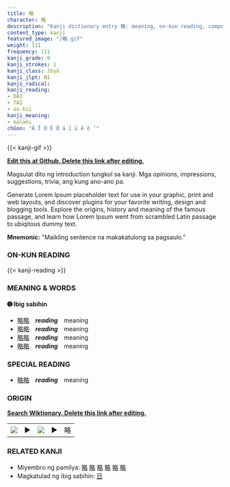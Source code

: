 ```yaml
---
title: 略
character: 略
description: "Kanji dictionary entry 略: meaning, on-kun reading, compounds, origin, related kanji"
content_type: kanji
featured_image: "/略.gif"
weight: 111
frequency: 111
kanji_grade: 9
kanji_strokes: 1
kanji_class: Jōyō
kanji_jlpt: N1
kanji_radical: 
kanji_reading: 
- DAI
- TAI
- oo-kii
kanji_meaning:
- malaki
chōon: "Ā Ī Ū Ē Ō ā ī ū ē ō ’"
---
```

[//]: # (Don't edit the line below. Kanji animated GIF code is automatically generated.)
{{< kanji-gif >}}

[//]: # (Edit below this line.)

**[Edit this at Github. Delete this link after editing.](https://github.com/tim0g/tim/tree/main/content/kanji/略/index.md)**

Magsulat dito ng introduction tungkol sa kanji. Mga opinions, impressions, suggestions, trivia, ang kung ano-ano pa.

Generate Lorem Ipsum placeholder text for use in your graphic, print and web layouts, and discover plugins for your favorite writing, design and blogging tools. Explore the origins, history and meaning of the famous passage, and learn how Lorem Ipsum went from scrambled Latin passage to ubiqitous dummy text.
 
**Mnemonic:** "Maikling sentence na makakatulong sa pagsaulo."

### ON-KUN READING

[//]: # (Don't edit the line below. ON-KUN READING code is automatically generated.)
{{< kanji-reading >}}

### MEANING & WORDS

#### ➊ **Ibig sabihin**
  - [略](../略)[略](../略)　***reading***　meaning
  - [略](../略)[略](../略)　***reading***　meaning
  - [略](../略)[略](../略)　***reading***　meaning
  - [略](../略)[略](../略)　***reading***　meaning

### SPECIAL READING
  - [略](../略)[略](../略)　***reading***　meaning

### ORIGIN

**[Search Wiktionary. Delete this link after editing.](https://wiktionary.org/wiki/略)**
<table class="kanji-table"><tr><td>
<img src="60px-略-bronze.svg.png">
</td><td>▶</td><td>
<img src="60px-略-oracle.svg.png">
</td><td>▶</td>
<td class="kanji-origin">略</td>
</tr></table>

### RELATED KANJI
- Miyembro ng pamilya: [略](../略) [略](../略) [略](../略) [略](../略) [略](../略) [略](../略)
- Magkatulad ng ibig sabihin: [日](../日)
